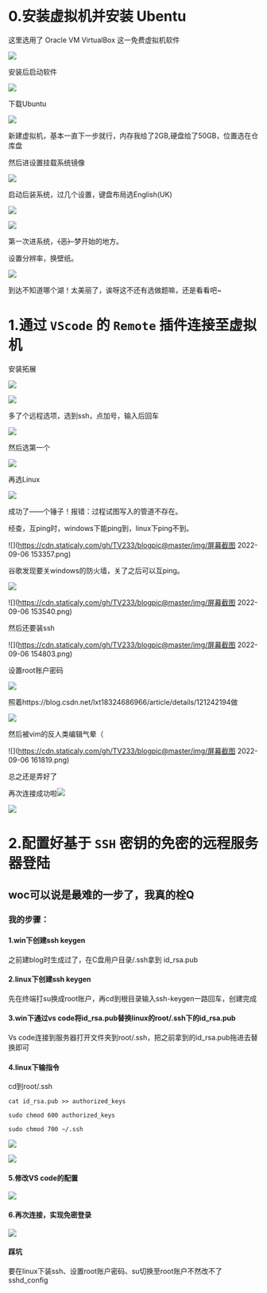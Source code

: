# 0.安装虚拟机并安装 Ubentu

这里选用了 Oracle VM VirtualBox 这一免费虚拟机软件

![](https://tva2.sinaimg.cn/large/ed250619ly8h5x068oe20j21gw0kmtgu.jpg)

安装后启动软件

![](https://tva2.sinaimg.cn/large/ed250619ly8h5x06p9c68j20zo0mj0vo.jpg)

下载Ubuntu

![](https://tva2.sinaimg.cn/large/ed250619ly8h5x08slojaj20z90h0abl.jpg)

新建虚拟机，基本一直下一步就行，内存我给了2GB,硬盘给了50GB，位置选在仓库盘

然后进设置挂载系统镜像

![](https://tva2.sinaimg.cn/large/ed250619ly8h5x0dw9298j20xd0ja0vc.jpg)

启动后装系统，过几个设置，键盘布局选English(UK)

![](https://tva2.sinaimg.cn/large/ed250619ly8h5x06n8s3zj20mc0m4goh.jpg)

![](https://tva3.sinaimg.cn/large/ed250619ly8h5x0kkr9bmj212w0tzdiy.jpg)

第一次进系统，~~（恶）~~梦开始的地方。

设置分辨率，换壁纸。

![](https://tva3.sinaimg.cn/large/ed250619ly8h5x07lc93kj21810u044f.jpg)

到达不知道哪个湖！太美丽了，诶呀这不还有选做题嘛，还是看看吧~

# 1.通过 `VScode` 的 `Remote` 插件连接至虚拟机



安装拓展

![](https://tva4.sinaimg.cn/large/ed250619ly8h5x06rabraj20zm0idq6n.jpg)

![](https://tva3.sinaimg.cn/large/ed250619ly8h5x0v4wj1xj20940flq3h.jpg)

多了个远程选项，选到ssh，点加号，输入后回车

![](https://tva4.sinaimg.cn/large/ed250619ly8h5x0z43ivzj20pj04wweq.jpg)

然后选第一个

![](https://tva1.sinaimg.cn/large/ed250619ly8h5x104oxxoj20iv07qdgk.jpg)

再选Linux

![](https://cdn.staticaly.com/gh/TV233/blogpic@master/img/QQ截图20220906154220.png)

成功了——个锤子！报错：过程试图写入的管道不存在。

经查，互ping时，windows下能ping到，linux下ping不到。

![](https://cdn.staticaly.com/gh/TV233/blogpic@master/img/屏幕截图 2022-09-06 153357.png)

谷歌发现要关windows的防火墙，关了之后可以互ping。

![](https://cdn.staticaly.com/gh/TV233/blogpic@master/img/QQ截图20220906153506.png)



![](https://cdn.staticaly.com/gh/TV233/blogpic@master/img/屏幕截图 2022-09-06 153540.png)

然后还要装ssh

![](https://cdn.staticaly.com/gh/TV233/blogpic@master/img/屏幕截图 2022-09-06 154803.png)

设置root账户密码

![](https://cdn.staticaly.com/gh/TV233/blogpic@master/img/QQ截图20220906160513.png)

照着https://blog.csdn.net/lxt18324686966/article/details/121242194做

![](https://cdn.staticaly.com/gh/TV233/blogpic@master/img/QQ截图20220906192211.png)

然后被vim的反人类编辑气晕（

![](https://cdn.staticaly.com/gh/TV233/blogpic@master/img/屏幕截图 2022-09-06 161819.png)

总之还是弄好了

再次连接成功啦![](https://cdn.staticaly.com/gh/TV233/blogpic@master/img/QQ截图20220906162906.png)

![](https://cdn.staticaly.com/gh/TV233/blogpic@master/img/QQ图片20220906192528.png)

# 2.配置好基于 `SSH` 密钥的免密的远程服务器登陆

## woc可以说是最难的一步了，我真的栓Q

### 我的步骤：

#### 1.win下创建ssh keygen

之前建blog时生成过了，在C盘用户目录/.ssh拿到 id_rsa.pub 

#### 2.linux下创建ssh keygen

先在终端打su换成root账户，再cd到根目录输入ssh-keygen一路回车，创建完成

#### 3.win下通过vs code将id_rsa.pub替换linux的root/.ssh下的id_rsa.pub

Vs code连接到服务器打开文件夹到root/.ssh，把之前拿到的id_rsa.pub拖进去替换即可

#### 4.linux下输指令

cd到root/.ssh

`cat id_rsa.pub >> authorized_keys`

`sudo chmod 600 authorized_keys`

`sudo chmod 700 ~/.ssh`

![](https://cdn.staticaly.com/gh/TV233/blogpic@master/img/QQ截图20220906170421.png)



![](https://cdn.staticaly.com/gh/TV233/blogpic@master/img/QQ截图20220906170939.png)

#### 5.修改VS code的配置

![](https://cdn.staticaly.com/gh/TV233/blogpic@master/img/QQ截图20220906171018.png)

#### 6.再次连接，实现免密登录

![](https://cdn.staticaly.com/gh/TV233/blogpic@master/img/QQ截图20220906171013.png)



#### 踩坑

要在linux下装ssh、设置root账户密码、su切换至root账户不然改不了sshd_config
